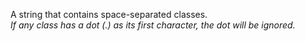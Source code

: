 A string that contains space-separated classes.
<br>
*If any class has a dot (.) as its first character, the dot will be ignored.*
